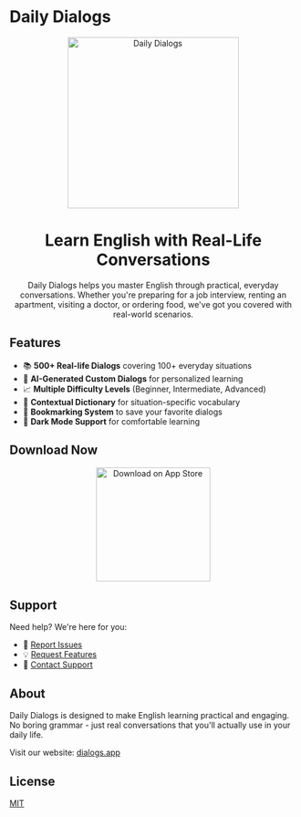 # Daily Dialogs

<p align="center">
  <img alt="Daily Dialogs" src="src/images/landing-page-screenshot.png" width="300" />
</p>

<h1 align="center">
  Learn English with Real-Life Conversations
</h1>

<p align="center">
  Daily Dialogs helps you master English through practical, everyday conversations. Whether you're preparing for a job interview, renting an apartment, visiting a doctor, or ordering food, we've got you covered with real-world scenarios.
</p>

## Features

- 📚 **500+ Real-life Dialogs** covering 100+ everyday situations
- 🤖 **AI-Generated Custom Dialogs** for personalized learning
- 📈 **Multiple Difficulty Levels** (Beginner, Intermediate, Advanced)
- 📖 **Contextual Dictionary** for situation-specific vocabulary
- 🔖 **Bookmarking System** to save your favorite dialogs
- 🌙 **Dark Mode Support** for comfortable learning

## Download Now

<p align="center">
  <a href="https://apps.apple.com/app/daily-dialogs/id6738009465">
    <img alt="Download on App Store" src="https://tools.applemediaservices.com/api/badges/download-on-the-app-store/black/en-us" width="200" />
  </a>
</p>

## Support

Need help? We're here for you:
- 🐛 [Report Issues](https://github.com/daily-dialogs/dialogs/issues/new?template=support_request.md)
- 💡 [Request Features](https://github.com/daily-dialogs/dialogs/issues/new?template=feature_request.md&labels=enhancement)
- 📧 [Contact Support](mailto:support@dialogs.app)

## About

Daily Dialogs is designed to make English learning practical and engaging. No boring grammar - just real conversations that you'll actually use in your daily life.

Visit our website: [dialogs.app](https://dialogs.app)

## License
[MIT](LICENSE)
